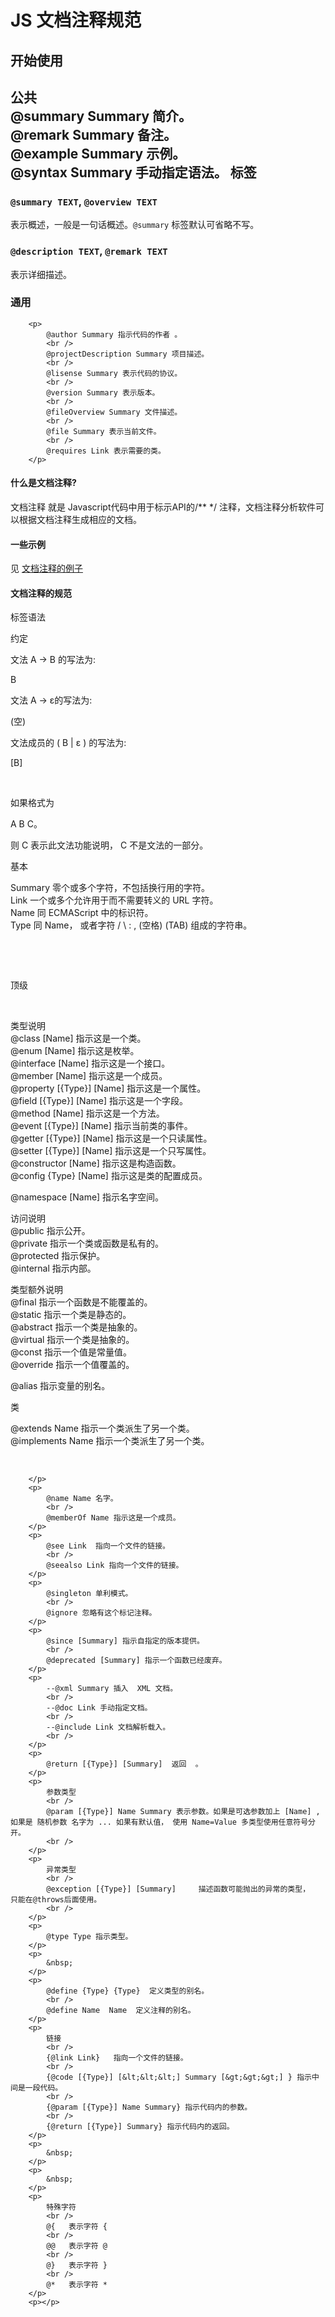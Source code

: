 ﻿JS 文档注释规范
========================================================

开始使用
--------------------------------------------------------

公共
			<br />
			@summary Summary 简介。
			<br />
			@remark Summary 备注。
			<br />
			@example Summary 示例。
			<br />
			@syntax Summary 手动指定语法。
标签
--------------------------------------------------------
### `@summary TEXT`, `@overview TEXT`
表示概述，一般是一句话概述。`@summary` 标签默认可省略不写。

### `@description TEXT`, `@remark TEXT`
表示详细描述。

### 通用



		<p>
			@author Summary 指示代码的作者 。
			<br />
			@projectDescription Summary 项目描述。
			<br />
			@lisense Summary 表示代码的协议。
			<br />
			@version Summary 表示版本。
			<br />
			@fileOverview Summary 文件描述。
			<br />
			@file Summary 表示当前文件。
			<br />
			@requires Link 表示需要的类。
		</p>
<h4>什么是文档注释?</h4>
		<p>
			文档注释 就是 Javascript代码中用于标示API的/** */ 注释，文档注释分析软件可以根据文档注释生成相应的文档。
		</p>
		<h4>一些示例</h4>
		<p>
			见 <a href="../../tools/doc/samples/">文档注释的例子</a>
		</p>
		<h4>文档注释的规范</h4>
		<p>
			标签语法
		</p>
		<p>
			约定
		</p>
		<p>
			文法 A → B 的写法为:
		</p>
		<p>
			B
		</p>
		<p>
			文法 A → ε的写法为:
		</p>
		<p>
			(空)
		</p>
		<p>
			文法成员的 ( B | ε ) 的写法为:
		</p>
		<p>
			[B]
		</p>
		<p>
			&nbsp;
		</p>
		<p>
			如果格式为
		</p>
		<p>
			A B C。
		</p>
		<p>
			则 C 表示此文法功能说明， C 不是文法的一部分。
		</p>
		<p>
			基本
		</p>
		<p>
			Summary 零个或多个字符，不包括换行用的字符。
			<br />
			Link    一个或多个允许用于而不需要转义的 URL 字符。
			<br />
			Name    同 ECMAScript 中的标识符。
			<br />
			Type    同 Name， 或者字符 / \ : , (空格) (TAB) 组成的字符串。
		</p>
		<p>
			&nbsp;
		</p>
		<p>
			&nbsp;
		</p>
		<p>
			顶级
		</p>
		<p>
			&nbsp;
		</p>
		<p>
			类型说明
			<br />
			@class [Name] 指示这是一个类。
			<br />
			@enum [Name] 指示这是枚举。
			<br />
			@interface  [Name] 指示这是一个接口。
			<br />
			@member [Name] 指示这是一个成员。
			<br />
			@property [{Type}] [Name] 指示这是一个属性。
			<br />
			@field [{Type}] [Name] 指示这是一个字段。
			<br />
			@method [Name] 指示这是一个方法。
			<br />
			@event [{Type}] [Name] 指示当前类的事件。
			<br />
			@getter [{Type}] [Name] 指示这是一个只读属性。
			<br />
			@setter [{Type}] [Name] 指示这是一个只写属性。
			<br />
			@constructor [Name]  指示这是构造函数。
			<br />
			@config {Type} [Name] 指示这是类的配置成员。
			<br />
		</p>
		<p>
			@namespace [Name] 指示名字空间。
		</p>
		<p>
			访问说明
			<br />
			@public 指示公开。
			<br />
			@private 指示一个类或函数是私有的。
			<br />
			@protected 指示保护。
			<br />
			@internal 指示内部。
			<br />
		</p>
		<p>
			类型额外说明
			<br />
			@final 指示一个函数是不能覆盖的。
			<br />
			@static 指示一个类是静态的。
			<br />
			@abstract 指示一个类是抽象的。
			<br />
			@virtual 指示一个类是抽象的。
			<br />
			@const 指示一个值是常量值。
			<br />
			@override 指示一个值覆盖的。
		</p>
		<p>
			@alias 指示变量的别名。
			<br />
		</p>
		<p>
			类
			<br />
		</p>
		<p>
			@extends  Name 指示一个类派生了另一个类。
			<br />
			@implements  Name 指示一个类派生了另一个类。
		</p>
		<p>
			&nbsp;
		</p>
		<p>
			
		</p>
		<p>
			@name Name 名字。
			<br />
			@memberOf Name 指示这是一个成员。
		</p>
		<p>
			@see Link  指向一个文件的链接。
			<br />
			@seealso Link 指向一个文件的链接。
		</p>
		<p>
			@singleton 单利模式。
			<br />
			@ignore 忽略有这个标记注释。
		</p>
		<p>
			@since [Summary] 指示自指定的版本提供。
			<br />
			@deprecated [Summary] 指示一个函数已经废弃。
		</p>
		<p>
			--@xml Summary 插入  XML 文档。
			<br />
			--@doc Link 手动指定文档。
			<br />
			--@include Link 文档解析载入。
			<br />
		</p>
		<p>
			@return [{Type}] [Summary]  返回  。
		</p>
		<p>
			参数类型
			<br />
			@param [{Type}] Name Summary 表示参数。如果是可选参数加上 [Name] ,如果是 随机参数 名字为 ... 如果有默认值， 使用 Name=Value 多类型使用任意符号分开。
			<br />
		</p>
		<p>
			异常类型
			<br />
			@exception [{Type}] [Summary]     描述函数可能抛出的异常的类型，  只能在@throws后面使用。
			<br />
		</p>
		<p>
			@type Type 指示类型。
		</p>
		<p>
			&nbsp;
		</p>
		<p>
			@define {Type} {Type}  定义类型的别名。
			<br />
			@define Name  Name  定义注释的别名。
		</p>
		<p>
			链接
			<br />
			{@link Link}   指向一个文件的链接。
			<br />
			{@code [{Type}] [&lt;&lt;&lt;] Summary [&gt;&gt;&gt;] } 指示中间是一段代码。
			<br />
			{@param [{Type}] Name Summary} 指示代码内的参数。
			<br />
			{@return [{Type}] Summary} 指示代码内的返回。
		</p>
		<p>
			&nbsp;
		</p>
		<p>
			&nbsp;
		</p>
		<p>
			特殊字符
			<br />
			@{   表示字符 {
			<br />
			@@   表示字符 @
			<br />
			@}   表示字符 }
			<br />
			@*   表示字符 *
		</p>
		<p></p>